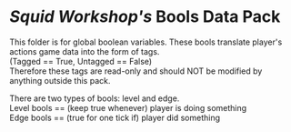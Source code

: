 # _Squid Workshop's_ Bools Data Pack

This folder is for global boolean variables. These bools translate player's actions game data into the form of tags. \
(Tagged == True, Untagged == False) \
Therefore these tags are read-only and should NOT be modified by anything outside this pack.

There are two types of bools: level and edge. \
Level bools == (keep true whenever) player is doing something\
Edge bools == (true for one tick if) player did something
